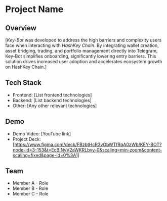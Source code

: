 # Project Name

## Overview
[*Key-Bot* was developed to address the high barriers and complexity users face when interacting with *HashKey Chain*. By integrating wallet creation, asset bridging, trading, and portfolio management directly into Telegram, Key-Bot simplifies onboarding, significantly lowering entry barriers. This solution drives increased user adoption and accelerates ecosystem growth on HashKey Chain.]

## Tech Stack
- Frontend: [List frontend technologies]
- Backend: [List backend technologies]
- Other: [Any other relevant technologies]

## Demo
- Demo Video: [YouTube link]
- Project Deck: [https://www.figma.com/deck/FBzbtHcR3vObWTfRqA0zWb/KEY-BOT?node-id=3-153&t=EcBINyV2aWKRLbvy-0&scaling=min-zoom&content-scaling=fixed&page-id=0%3A1]

## Team
- Member A - Role
- Member B - Role
- Member C - Role
